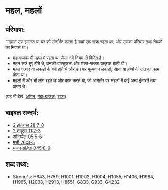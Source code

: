# महल, महलों #

## परिभाषा: ##

“महल” उस इमारत या घर को संदर्भित करता है जहां एक राजा रहता था, और उसका परिवार तथा सेवकों का निवास था।

* महायाजक भी महल में रहता था जैसा नये नियम से विदित है।
* महल सजे हुए होते थे, उनकी वास्तुकला और साज-सज्जा उत्कृष्ट होती थी।
* महल पत्थर या लकड़ी के बने होते थे और उन पर मूल्यवान लकड़ी, सोना या हाथी के दांत का काम होता था।
* महलों में और भी लोग रहते थे और काम करते थे, जो आमतौर पर महलों में कई अन्य ईमारतें तथा प्रांगण थे।

(यह भी देखें: [आंगन](../other/courtyard.md), [महा-याजक](../kt/highpriest.md), [राजा](../other/king.md))

## बाइबल सन्दर्भ: ##

* [2 इतिहास 28:7-8](rc://en/tn/help/2ch/28/07)
* [2 शमूएल 11:2-3](rc://en/tn/help/2sa/11/02)
* [दानिय्येल 05:5-6](rc://en/tn/help/dan/05/05)
* [मत्ती 26:3-5](rc://en/tn/help/mat/26/03)
* [भजन संहिता 045:8-9](rc://en/tn/help/psa/045/008)

## शब्द तथ्य: ##

* Strong's: H643, H759, H1001, H1002, H1004, H1055, H1406, H1964, H1965, H2038, H2918, H8651, G833, G933, G4232
